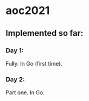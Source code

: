 # aoc2021
## Implemented so far:
### Day 1:
Fully. In Go (first time).

### Day 2:
Part one. In Go.
